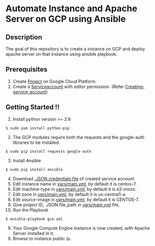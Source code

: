 # Automate Instance and Apache Server on GCP using Ansible

## Description
The goal of this repository is to create a instance on GCP and deploy apache server on that instance using ansible playbook.  


## Prerequisites
1. Create [Project](https://console.cloud.google.com/projectselector/compute/instances) on Google Cloud Platform. 
2. Create a [Serviceaccount](https://console.cloud.google.com/iam-admin/serviceaccounts) with editor permission. (Refer [Creating-service-account](https://cloud.google.com/compute/docs/access/create-enable-service-accounts-for-instances))


## Getting Started !!
1. Install python version >= 2.6
```
$ sudo yum install python-pip
```
2. The GCP modules require both the requests and the google-auth libraries to be installed.
```
$ sudo pip install requests google-auth
```
3. Install Ansible
```
$ sudo pip install ansible 
```
4. Download [.JSON credentials file](https://support.google.com/cloud/answer/6158849?hl=en&ref_topic=6262490#serviceaccounts) of created service account.
5. Edit instance name in [vars/main.yml](vars/main.yml), by default it is centos-7.
6. Edit machine-type in [vars/main.yml](vars/main.yml), by default it is e2-micro.
7. Edit zone in [vars/main.yml](vars/main.yml), by default it is us-central1-a.
8. Edit source-image in [vars/main.yml](vars/main.yml), by default it is CENTOS-7.
5. Give project ID, .JSON file_path in [vars/main.yml](vars/main.yml) file. 
7. Run the Playbook 
```
$ ansible-playbook gce.yml
```
8. Your Google Compute Engine Instance is now created, with Apache Server installed in it.
9. Browse to instance public ip.
